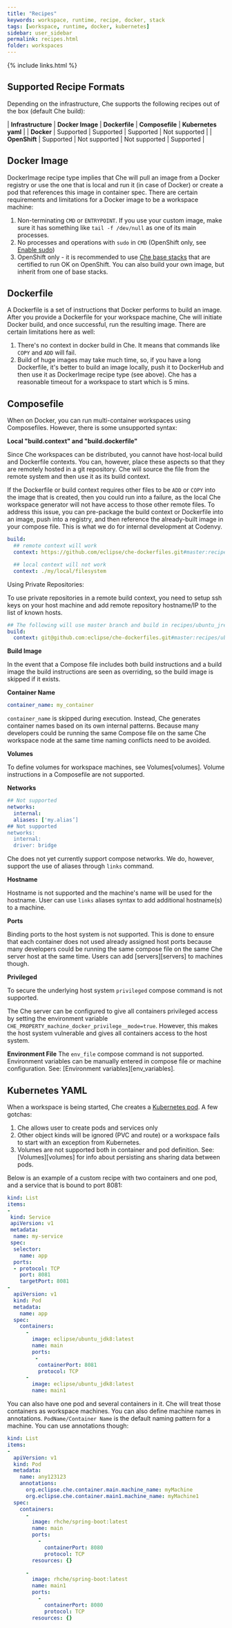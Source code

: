```yaml
---
title: "Recipes"
keywords: workspace, runtime, recipe, docker, stack
tags: [workspace, runtime, docker, kubernetes]
sidebar: user_sidebar
permalink: recipes.html
folder: workspaces
---
```


{% include links.html %}

## Supported Recipe Formats

Depending on the infrastructure, Che supports the following recipes out of the box (default Che build):

| **Infrastructure**     | **Docker Image**  | **Dockerfile**     | **Composefile**   | **Kubernetes yaml** |
| **Docker**             | Supported         | Supported          | Supported         | Not supported       |
| **OpenShift**          | Supported         | Not supported      | Not supported     | Supported           |

## Docker Image

DockerImage recipe type implies that Che will pull an image from a Docker registry or use the one that is local and run it (in case of Docker) or create a pod that references this image in container spec. There are certain requirements and limitations for a Docker image to be a workspace machine:

1. Non-terminating `CMD` or `ENTRYPOINT`. If you use your custom image, make sure it has something like `tail -f /dev/null` as one of its main processes.
2. No processes and operations with `sudo` in `CMD` (OpenShift only, see [Enable sudo](openshift-cnfig#enable-ssh-and-sudo))
3. OpenShift only - it is recommended to use [Che base stacks](https://github.com/eclipse/che-dockerfiles/tree/master/recipes/stack-base) that are certified to run OK on OpenShift. You can also build your own image, but inherit from one of base stacks.

## Dockerfile

A Dockerfile is a set of instructions that Docker performs to build an image. After you provide a Dockerfile for your workspace machine, Che will initiate Docker build, and once successful, run the resulting image. There are certain limitations here as well:

1. There's no context in docker build in Che. It means that commands like `COPY` and `ADD` will fail.
2. Build of huge images may take much time, so, if you have a long Dockerfile, it's better to build an image locally, push it to DockerHub and then use it as DockerImage recipe type (see above). Che has a reasonable timeout for a workspace to start which is 5 mins.

## Composefile

When on Docker, you can run multi-container workspaces using Composefiles. However, there is some unsupported syntax:

**Local "build.context" and "build.dockerfile"**

Since Che workspaces can be distributed, you cannot have host-local build and Dockerfile contexts. You can, however, place these aspects so that they are remotely hosted in a git repository. Che will source the file from the remote system and then use it as its build context.

If the Dockerfile or build context requires other files to be `ADD` or `COPY` into the image that is created, then you could run into a failure, as the local Che workspace generator will not have access to those other remote files. To address this issue, you can pre-package the build context or Dockerfile into an image, push into a registry, and then reference the already-built image in your compose file. This is what we do for internal development at Codenvy.

```yaml  
build:
  ## remote context will work
  context: https://github.com/eclipse/che-dockerfiles.git#master:recipes/stack-base/ubuntu

  ## local context will not work
  context: ./my/local/filesystem
```

Using Private Repositories:

To use private repositories in a remote build context, you need to setup ssh keys on your host machine and add remote repository hostname/IP to the list of known hosts.

```yaml  
## The following will use master branch and build in recipes/ubuntu_jre folder
build:
  context: git@github.com:eclipse/che-dockerfiles.git#master:recipes/ubuntu_jre
```

**Build Image**

In the event that a Compose file includes both build instructions and a build image the build instructions are seen as overriding, so the build image is skipped if it exists.

**Container Name**

```yaml  
container_name: my_container
```

`container_name` is skipped during execution. Instead, Che generates container names based on its own internal patterns. Because many developers could be running the same Compose file on the same Che workspace node at the same time naming conflicts need to be avoided.

**Volumes**

To define volumes for workspace machines, see Volumes[volumes]. Volume instructions in a Composefile are not supported.

**Networks**

```yaml  
## Not supported
networks:
  internal:
  aliases: ['my.alias’]
## Not supported
networks:
  internal:
  driver: bridge
```

Che does not yet currently support compose networks. We do, however, support the use of aliases through `links` command.

**Hostname**

Hostname is not supported and the machine's name will be used for the hostname. User can use `links` aliases syntax to add additional hostname(s) to a machine.

**Ports**

Binding ports to the host system is not supported. This is done to ensure that each container does not used already assigned host ports because many developers could be running the same compose file on the same Che server host at the same time. Users can add [servers][servers] to machines though.  

**Privileged**

To secure the underlying host system `privileged` compose command is not supported.

The Che server can be configured to give all containers privileged access by setting the environment variable `CHE_PROPERTY_machine_docker_privilege__mode=true`. However, this makes the host system vulnerable and gives all containers access to the host system.

**Environment File**
The `env_file` compose command is not supported. Environment variables can be manually entered in compose file or machine configuration. See: [Environment variables][env_variables].

## Kubernetes YAML

When a workspace is being started, Che creates a [Kubernetes pod](https://kubernetes.io/docs/concepts/workloads/pods/pod/). A few gotchas:

1. Che allows user to create pods and services only
2. Other object kinds will be ignored (PVC and route) or a workspace fails to start with an exception from Kubernetes.
2. Volumes are not supported both in container and pod definition. See: [Volumes][volumes] for info about persisting ans sharing data between pods.

Below is an example of a custom recipe with two containers and one pod, and a service that is bound to port 8081:

```yaml
kind: List
items:
-
 kind: Service
 apiVersion: v1
 metadata:
  name: my-service
 spec:
  selector:
    name: app
  ports:
  - protocol: TCP
    port: 8081
    targetPort: 8081
-
  apiVersion: v1
  kind: Pod
  metadata:
    name: app
  spec:
    containers:
      -
        image: eclipse/ubuntu_jdk8:latest
        name: main
        ports:
         -
          containerPort: 8081
          protocol: TCP
      -
        image: eclipse/ubuntu_jdk8:latest
        name: main1
```

You can also have one pod and several containers in it. Che will treat those containers as workspace machines. You can also define machine names in annotations. `PodName/Container Name` is the default naming pattern for a machine. You can use annotations though:


```yaml
kind: List
items:
-
  apiVersion: v1
  kind: Pod
  metadata:
    name: any123123
    annotations:
      org.eclipse.che.container.main.machine_name: myMachine
      org.eclipse.che.container.main1.machine_name: myMachine1
  spec:
    containers:
      -
        image: rhche/spring-boot:latest
        name: main
        ports:
          -
            containerPort: 8080
            protocol: TCP
        resources: {}

      -
        image: rhche/spring-boot:latest
        name: main1
        ports:
          -
            containerPort: 8080
            protocol: TCP
        resources: {}
```
